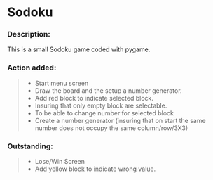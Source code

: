 # Sodoku

### Description:

This is a small Sodoku game coded with pygame.

### Action added:
> * Start menu screen
> * Draw the board and the setup a number generator.
> * Add red block to indicate selected block.
> * Insuring that only empty block are selectable.
> * To be able to change number for selected block
> * Create a number generator (insuring that on start the same number does not occupy the same column/row/3X3)

### Outstanding:
> * Lose/Win Screen
> * Add yellow block to indicate wrong value.
